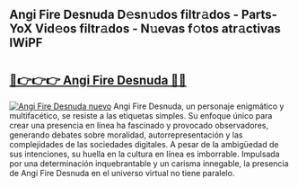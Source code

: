## Angi Fire Desnuda D𝚎sn𝚞dos filtr𝚊dos - Parts-YoX Vid𝚎os filtr𝚊dos - N𝚞evas f𝚘tos atr𝚊ctivas lWiPF

# <h2><a href="http://mb6rey.tromn.icu/?c=Angi+Fire+Desnuda">🔗👉👉👉 Angi Fire Desnuda 🔗🔗</a></h2>

[![Angi Fire Desnuda nuevo](https://i.imgur.com/pEAQMta.gif)](http://mb6rey.tromn.icu/?c=Angi+Fire+Desnuda)
Angi Fire Desnuda, un personaje enigmático y multifacético, se resiste a las etiquetas simples. Su enfoque único para crear una presencia en línea ha fascinado y provocado observadores, generando debates sobre moralidad, autorrepresentación y las complejidades de las sociedades digitales. A pesar de la ambigüedad de sus intenciones, su huella en la cultura en línea es imborrable. Impulsada por una determinación inquebrantable y un carisma innegable, la presencia de Angi Fire Desnuda en el universo virtual no tiene paralelo.
